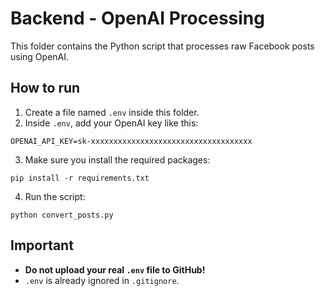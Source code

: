# Backend - OpenAI Processing

This folder contains the Python script that processes raw Facebook posts using OpenAI.

## How to run

1. Create a file named `.env` inside this folder.
2. Inside `.env`, add your OpenAI key like this:

```
OPENAI_API_KEY=sk-xxxxxxxxxxxxxxxxxxxxxxxxxxxxxxxxxxxx
```

3. Make sure you install the required packages:

```
pip install -r requirements.txt
```

4. Run the script:

```
python convert_posts.py
```

## Important

- **Do not upload your real `.env` file to GitHub!**
- `.env` is already ignored in `.gitignore`.
